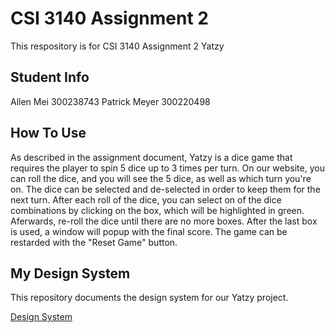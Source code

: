 # CSI 3140 Assignment 2

This respository is for CSI 3140 Assignment 2 Yatzy

## Student Info

Allen Mei 300238743
Patrick Meyer 300220498

## How To Use

As described in the assignment document, Yatzy is a dice game that requires the player to spin 5 dice up to 3 times per turn. On our website, you can roll the dice, and you will see the 5 dice, as well as which turn you're on. The dice can be selected and de-selected in order to keep them for the next turn. After each roll of the dice, you can select on of the dice combinations by clicking on the box, which will be highlighted in green. Aferwards, re-roll the dice until there are no more boxes. After the last box is used, a window will popup with the final score. The game can be restarded with the "Reset Game" button.

## My Design System

This repository documents the design system for our Yatzy project.

[Design System](/docs/design_system.md)
